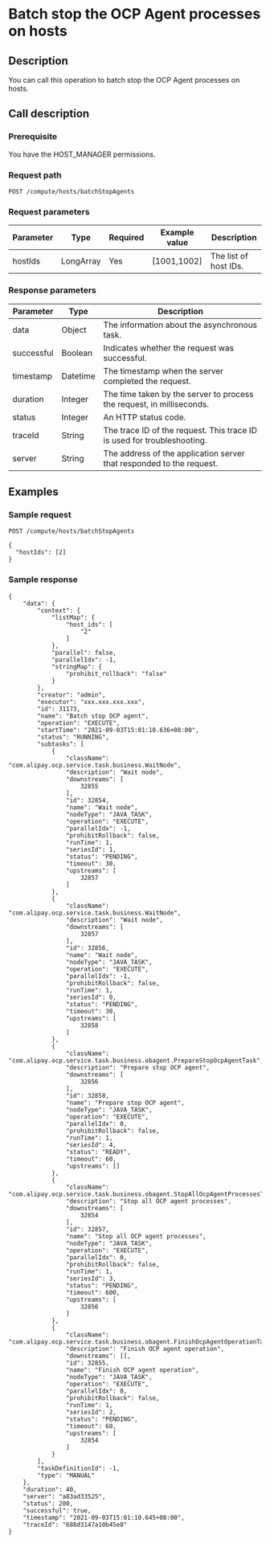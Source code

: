 Batch stop the OCP Agent processes on hosts 
===================================================================



Description 
--------------------------------

You can call this operation to batch stop the OCP Agent processes on hosts.

Call description 
-------------------------------------

### Prerequisite 

You have the HOST_MANAGER permissions.

### Request path 

`POST /compute/hosts/batchStopAgents`

### Request parameters 



| Parameter |   Type    | Required | Example value |      Description      |
|-----------|-----------|----------|---------------|-----------------------|
| hostIds   | LongArray | Yes      | \[1001,1002\] | The list of host IDs. |



### Response parameters 



| Parameter  |   Type   |                               Description                               |
|------------|----------|-------------------------------------------------------------------------|
| data       | Object   | The information about the asynchronous task.                            |
| successful | Boolean  | Indicates whether the request was successful.                           |
| timestamp  | Datetime | The timestamp when the server completed the request.                    |
| duration   | Integer  | The time taken by the server to process the request, in milliseconds.   |
| status     | Integer  | An HTTP status code.                                                    |
| traceId    | String   | The trace ID of the request. This trace ID is used for troubleshooting. |
| server     | String   | The address of the application server that responded to the request.    |



Examples 
-----------------------------

### Sample request 

`POST /compute/hosts/batchStopAgents`

```unknow
{
  "hostIds": [2]
}
```



### Sample response 

```unknow
{
    "data": {
        "context": {
            "listMap": {
                "host_ids": [
                    "2"
                ]
            },
            "parallel": false,
            "parallelIdx": -1,
            "stringMap": {
                "prohibit_rollback": "false"
            }
        },
        "creator": "admin",
        "executor": "xxx.xxx.xxx.xxx",
        "id": 31173,
        "name": "Batch stop OCP agent",
        "operation": "EXECUTE",
        "startTime": "2021-09-03T15:01:10.636+08:00",
        "status": "RUNNING",
        "subtasks": [
            {
                "className": "com.alipay.ocp.service.task.business.WaitNode",
                "description": "Wait node",
                "downstreams": [
                    32855
                ],
                "id": 32854,
                "name": "Wait node",
                "nodeType": "JAVA_TASK",
                "operation": "EXECUTE",
                "parallelIdx": -1,
                "prohibitRollback": false,
                "runTime": 1,
                "seriesId": 1,
                "status": "PENDING",
                "timeout": 30,
                "upstreams": [
                    32857
                ]
            },
            {
                "className": "com.alipay.ocp.service.task.business.WaitNode",
                "description": "Wait node",
                "downstreams": [
                    32857
                ],
                "id": 32856,
                "name": "Wait node",
                "nodeType": "JAVA_TASK",
                "operation": "EXECUTE",
                "parallelIdx": -1,
                "prohibitRollback": false,
                "runTime": 1,
                "seriesId": 0,
                "status": "PENDING",
                "timeout": 30,
                "upstreams": [
                    32858
                ]
            },
            {
                "className": "com.alipay.ocp.service.task.business.obagent.PrepareStopOcpAgentTask",
                "description": "Prepare stop OCP agent",
                "downstreams": [
                    32856
                ],
                "id": 32858,
                "name": "Prepare stop OCP agent",
                "nodeType": "JAVA_TASK",
                "operation": "EXECUTE",
                "parallelIdx": 0,
                "prohibitRollback": false,
                "runTime": 1,
                "seriesId": 4,
                "status": "READY",
                "timeout": 60,
                "upstreams": []
            },
            {
                "className": "com.alipay.ocp.service.task.business.obagent.StopAllOcpAgentProcessesTask",
                "description": "Stop all OCP agent processes",
                "downstreams": [
                    32854
                ],
                "id": 32857,
                "name": "Stop all OCP agent processes",
                "nodeType": "JAVA_TASK",
                "operation": "EXECUTE",
                "parallelIdx": 0,
                "prohibitRollback": false,
                "runTime": 1,
                "seriesId": 3,
                "status": "PENDING",
                "timeout": 600,
                "upstreams": [
                    32856
                ]
            },
            {
                "className": "com.alipay.ocp.service.task.business.obagent.FinishOcpAgentOperationTask",
                "description": "Finish OCP agent operation",
                "downstreams": [],
                "id": 32855,
                "name": "Finish OCP agent operation",
                "nodeType": "JAVA_TASK",
                "operation": "EXECUTE",
                "parallelIdx": 0,
                "prohibitRollback": false,
                "runTime": 1,
                "seriesId": 2,
                "status": "PENDING",
                "timeout": 60,
                "upstreams": [
                    32854
                ]
            }
        ],
        "taskDefinitionId": -1,
        "type": "MANUAL"
    },
    "duration": 40,
    "server": "a83ad33525",
    "status": 200,
    "successful": true,
    "timestamp": "2021-09-03T15:01:10.645+08:00",
    "traceId": "688d3147a10b45e8"
}
```


